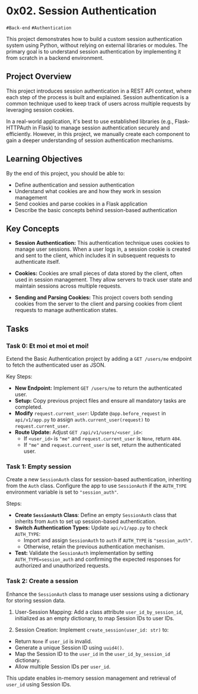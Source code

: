 # 0x02. Session Authentication
`#Back-end` `#Authentication`

This project demonstrates how to build a custom session authentication system using Python, without relying on external libraries or modules. The primary goal is to understand session authentication by implementing it from scratch in a backend environment.

## Project Overview

This project introduces session authentication in a REST API context, where each step of the process is built and explained. Session authentication is a common technique used to keep track of users across multiple requests by leveraging session cookies.

In a real-world application, it's best to use established libraries (e.g., Flask-HTTPAuth in Flask) to manage session authentication securely and efficiently. However, in this project, we manually create each component to gain a deeper understanding of session authentication mechanisms.

## Learning Objectives

By the end of this project, you should be able to:

- Define authentication and session authentication
- Understand what cookies are and how they work in session management
- Send cookies and parse cookies in a Flask application
- Describe the basic concepts behind session-based authentication

## Key Concepts

- **Session Authentication:** This authentication technique uses cookies to manage user sessions. When a user logs in, a session cookie is created and sent to the client, which includes it in subsequent requests to authenticate itself.

- **Cookies:** Cookies are small pieces of data stored by the client, often used in session management. They allow servers to track user state and maintain sessions across multiple requests.

- **Sending and Parsing Cookies:** This project covers both sending cookies from the server to the client and parsing cookies from client requests to manage authentication states.

## Tasks

### Task 0: Et moi et moi et moi!

Extend the Basic Authentication project by adding a `GET /users/me` endpoint to fetch the authenticated user as JSON.

Key Steps:

- **New Endpoint:** Implement `GET /users/me` to return the authenticated user.
- **Setup:** Copy previous project files and ensure all mandatory tasks are completed.
- **Modify** `request.current_user`: Update `@app.before_request` in `api/v1/app.py` to assign `auth.current_user(request)` to `request.current_user`.
- **Route Update:** Adjust `GET /api/v1/users/<user_id>`:
    - If `<user_id>` is `"me"` and `request.current_user` is `None`, return `404`.
    - If `"me"` and `request.current_user` is set, return the authenticated user.

### Task 1: Empty session

Create a new `SessionAuth` class for session-based authentication, inheriting from the `Auth` class. Configure the app to use `SessionAuth` if the `AUTH_TYPE` environment variable is set to `"session_auth"`.

Steps:

- **Create `SessionAuth` Class**: Define an empty `SessionAuth` class that inherits from `Auth` to set up session-based authentication.
- **Switch Authentication Types:** Update `api/v1/app.py` to check `AUTH_TYPE`:
    - Import and assign `SessionAuth` to `auth` if `AUTH_TYPE` is `"session_auth"`.
    - Otherwise, retain the previous authentication mechanism.
- **Test:** Validate the `SessionAuth` implementation by setting `AUTH_TYPE=session_auth` and confirming the expected responses for authorized and unauthorized requests.

### Task 2: Create a session

Enhance the `SessionAuth` class to manage user sessions using a dictionary for storing session data.

1. User-Session Mapping:
Add a class attribute `user_id_by_session_id`, initialized as an empty dictionary, to map Session IDs to user IDs.

2. Session Creation:
Implement `create_session(user_id: str)` to:
- Return `None` if `user_id` is invalid.
- Generate a unique Session ID using `uuid4()`.
- Map the Session ID to the `user_id` in the `user_id_by_session_id` dictionary.
- Allow multiple Session IDs per `user_id`.

This update enables in-memory session management and retrieval of `user_id` using Session IDs.

